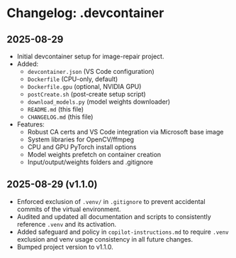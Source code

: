 
# Changelog: .devcontainer

## 2025-08-29

- Initial devcontainer setup for image-repair project.
- Added:
  - `devcontainer.json` (VS Code configuration)
  - `Dockerfile` (CPU-only, default)
  - `Dockerfile.gpu` (optional, NVIDIA GPU)
  - `postCreate.sh` (post-create setup script)
  - `download_models.py` (model weights downloader)
  - `README.md` (this file)
  - `CHANGELOG.md` (this file)
- Features:
  - Robust CA certs and VS Code integration via Microsoft base image
  - System libraries for OpenCV/ffmpeg
  - CPU and GPU PyTorch install options
  - Model weights prefetch on container creation
  - Input/output/weights folders and .gitignore



## 2025-08-29 (v1.1.0)
- Enforced exclusion of `.venv/` in `.gitignore` to prevent accidental commits of the virtual environment.
- Audited and updated all documentation and scripts to consistently reference `.venv` and its activation.
- Added safeguard and policy in `copilot-instructions.md` to require `.venv` exclusion and venv usage consistency in all future changes.
- Bumped project version to v1.1.0.
